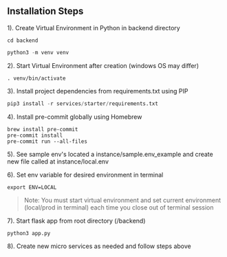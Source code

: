 ## Installation Steps

1). Create Virtual Environment in Python in backend directory

```node
cd backend
```

```python
python3 -m venv venv
```

2). Start Virtual Environment after creation (windows OS may differ)

```node
. venv/bin/activate
```

3). Install project dependencies from requirements.txt using PIP

```python
pip3 install -r services/starter/requirements.txt
```

4). Install pre-commit globally using Homebrew
```node
brew install pre-commit
pre-commit install
pre-commit run --all-files
```

5). See sample env's located a instance/sample.env_example and create new file called at instance/local.env

6). Set env variable for desired environment in terminal

```node
export ENV=LOCAL
```

> Note: You must start virtual environment and set current environment (local/prod in terminal)
        each time you close out of terminal session

7). Start flask app from root directory (/backend)

```python
python3 app.py
```

8). Create new micro services as needed and follow steps above
